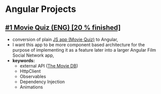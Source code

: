 # Angular Projects
## [#1 Movie Quiz (ENG) [20 % finished]](./Angular-MovieQuiz) 
- conversion of plain [JS app (Movie Quiz)](../../../JavaScript-Projects) to Angular,
- I want this app to be more component based architecture for the purpose of implementing it as a feature later into a larger Angular Film Social Network app,
- **keywords:** 
  - external API ([The Movie DB](https://www.themoviedb.org/))
  - HttpClient
  - Observables
  - Dependency Injection
  - Animations
